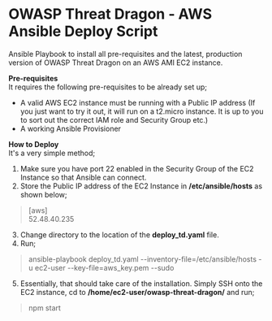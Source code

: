 # OWASP Threat Dragon - AWS Ansible Deploy Script
Ansible Playbook to install all pre-requisites and the latest, production version of OWASP Threat Dragon on an AWS AMI EC2 instance.

**Pre-requisites**   
It requires the following pre-requisites to be already set up;    
* A valid AWS EC2 instance must be running with a Public IP address (If you just want to try it out, it will run on a t2.micro instance.  It is up to you to sort out the correct IAM role and Security Group etc.)   
* A working Ansible Provisioner

**How to Deploy**   
It's a very simple method;   
1) Make sure you have port 22 enabled in the Security Group of the EC2 Instance so that Ansible can connect.   
2) Store the Public IP address of the EC2 Instance in **/etc/ansible/hosts** as shown below;   
> [aws]   
> 52.48.40.235   

3) Change directory to the location of the **deploy_td.yaml** file.   
4) Run; 
> ansible-playbook deploy_td.yaml --inventory-file=/etc/ansible/hosts -u ec2-user --key-file=aws_key.pem --sudo

5) Essentially, that should take care of the installation.  Simply SSH onto the EC2 instance, cd to **/home/ec2-user/owasp-threat-dragon/** and run;   

> npm start
